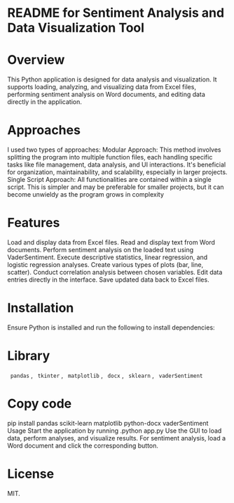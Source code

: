 # README for Sentiment Analysis and Data Visualization Tool
# Overview
This Python application is designed for data analysis and visualization. It supports loading, analyzing, and visualizing data from Excel files, performing sentiment analysis on Word documents, and editing data directly in the application.
# Approaches
I used two types of approaches:
Modular Approach: This method involves splitting the program into multiple function files, each handling specific tasks like file management, data analysis, and UI interactions. It's beneficial for organization, maintainability, and scalability, especially in larger projects.
Single Script Approach: All functionalities are contained within a single script. This is simpler and may be preferable for smaller projects, but it can become unwieldy as the program grows in complexity
# Features
Load and display data from Excel files.
Read and display text from Word documents.
Perform sentiment analysis on the loaded text using VaderSentiment.
Execute descriptive statistics, linear regression, and logistic regression analyses.
Create various types of plots (bar, line, scatter).
Conduct correlation analysis between chosen variables.
Edit data entries directly in the interface.
Save updated data back to Excel files.
# Installation
Ensure Python is installed and run the following to install dependencies:
# Library
` pandas` , ` tkinter` , ` matplotlib` , ` docx` , ` sklearn` , ` vaderSentiment` 
# Copy code
pip install pandas scikit-learn matplotlib python-docx vaderSentiment
Usage
Start the application by running .python app.py
Use the GUI to load data, perform analyses, and visualize results.
For sentiment analysis, load a Word document and click the corresponding button.


# License
MIT.


